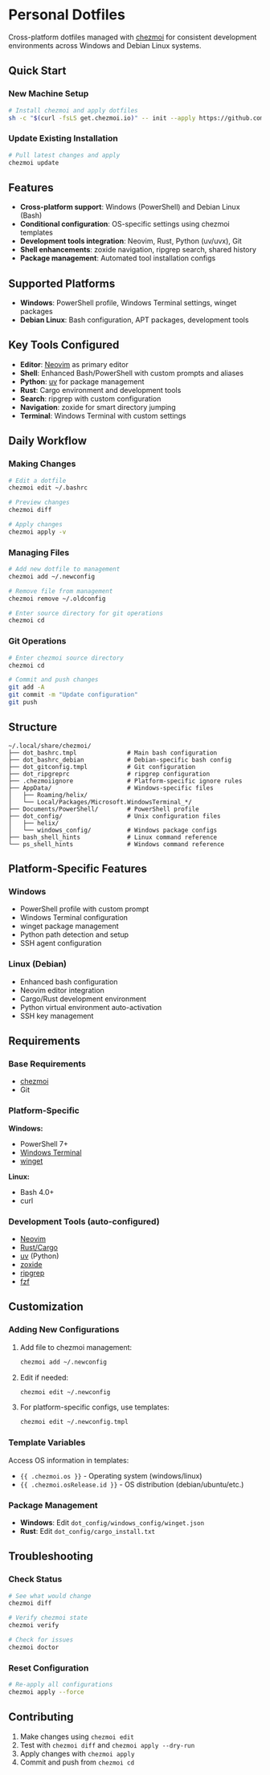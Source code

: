 # Personal Dotfiles

Cross-platform dotfiles managed with [chezmoi](https://www.chezmoi.io/) for consistent development environments across Windows and Debian Linux systems.

## Quick Start

### New Machine Setup

```bash
# Install chezmoi and apply dotfiles
sh -c "$(curl -fsLS get.chezmoi.io)" -- init --apply https://github.com/your-username/dotfiles.git
```

### Update Existing Installation

```bash
# Pull latest changes and apply
chezmoi update
```

## Features

- **Cross-platform support**: Windows (PowerShell) and Debian Linux (Bash)
- **Conditional configuration**: OS-specific settings using chezmoi templates
- **Development tools integration**: Neovim, Rust, Python (uv/uvx), Git
- **Shell enhancements**: zoxide navigation, ripgrep search, shared history
- **Package management**: Automated tool installation configs

## Supported Platforms

- **Windows**: PowerShell profile, Windows Terminal settings, winget packages
- **Debian Linux**: Bash configuration, APT packages, development tools

## Key Tools Configured

- **Editor**: [Neovim](https://neovim.io/) as primary editor
- **Shell**: Enhanced Bash/PowerShell with custom prompts and aliases
- **Python**: [uv](https://github.com/astral-sh/uv) for package management
- **Rust**: Cargo environment and development tools
- **Search**: ripgrep with custom configuration
- **Navigation**: zoxide for smart directory jumping
- **Terminal**: Windows Terminal with custom settings

## Daily Workflow

### Making Changes

```bash
# Edit a dotfile
chezmoi edit ~/.bashrc

# Preview changes
chezmoi diff

# Apply changes
chezmoi apply -v
```

### Managing Files

```bash
# Add new dotfile to management
chezmoi add ~/.newconfig

# Remove file from management
chezmoi remove ~/.oldconfig

# Enter source directory for git operations
chezmoi cd
```

### Git Operations

```bash
# Enter chezmoi source directory
chezmoi cd

# Commit and push changes
git add -A
git commit -m "Update configuration"
git push
```

## Structure

```
~/.local/share/chezmoi/
├── dot_bashrc.tmpl              # Main bash configuration
├── dot_bashrc_debian            # Debian-specific bash config
├── dot_gitconfig.tmpl           # Git configuration
├── dot_ripgreprc                # ripgrep configuration
├── .chezmoiignore               # Platform-specific ignore rules
├── AppData/                     # Windows-specific files
│   ├── Roaming/helix/
│   └── Local/Packages/Microsoft.WindowsTerminal_*/
├── Documents/PowerShell/        # PowerShell profile
├── dot_config/                  # Unix configuration files
│   ├── helix/
│   └── windows_config/          # Windows package configs
├── bash_shell_hints             # Linux command reference
└── ps_shell_hints               # Windows command reference
```

## Platform-Specific Features

### Windows
- PowerShell profile with custom prompt
- Windows Terminal configuration
- winget package management
- Python path detection and setup
- SSH agent configuration

### Linux (Debian)
- Enhanced bash configuration
- Neovim editor integration  
- Cargo/Rust development environment
- Python virtual environment auto-activation
- SSH key management

## Requirements

### Base Requirements
- [chezmoi](https://www.chezmoi.io/)
- Git

### Platform-Specific
**Windows:**
- PowerShell 7+
- [Windows Terminal](https://github.com/microsoft/terminal)
- [winget](https://github.com/microsoft/winget-cli)

**Linux:**
- Bash 4.0+
- curl

### Development Tools (auto-configured)
- [Neovim](https://neovim.io/)
- [Rust/Cargo](https://rustup.rs/)
- [uv](https://github.com/astral-sh/uv) (Python)
- [zoxide](https://github.com/ajeetdsouza/zoxide)
- [ripgrep](https://github.com/BurntSushi/ripgrep)
- [fzf](https://github.com/junegunn/fzf)

## Customization

### Adding New Configurations

1. Add file to chezmoi management:
   ```bash
   chezmoi add ~/.newconfig
   ```

2. Edit if needed:
   ```bash
   chezmoi edit ~/.newconfig
   ```

3. For platform-specific configs, use templates:
   ```bash
   chezmoi edit ~/.newconfig.tmpl
   ```

### Template Variables

Access OS information in templates:
- `{{ .chezmoi.os }}` - Operating system (windows/linux)
- `{{ .chezmoi.osRelease.id }}` - OS distribution (debian/ubuntu/etc.)

### Package Management

- **Windows**: Edit `dot_config/windows_config/winget.json`
- **Rust**: Edit `dot_config/cargo_install.txt`

## Troubleshooting

### Check Status
```bash
# See what would change
chezmoi diff

# Verify chezmoi state
chezmoi verify

# Check for issues
chezmoi doctor
```

### Reset Configuration
```bash
# Re-apply all configurations
chezmoi apply --force
```

## Contributing

1. Make changes using `chezmoi edit`
2. Test with `chezmoi diff` and `chezmoi apply --dry-run`
3. Apply changes with `chezmoi apply`
4. Commit and push from `chezmoi cd`
